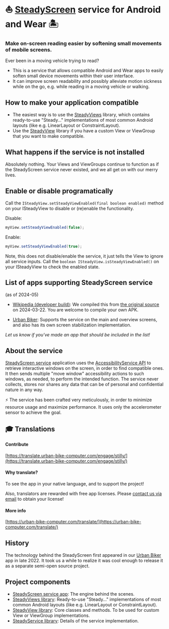 # ⛵ [SteadyScreen](https://play.google.com/store/apps/details?id=com.sublimis.steadyscreen) service for Android and Wear 🏝️

### Make on-screen reading easier by softening small movements of mobile screens.


Ever been in a moving vehicle trying to read?


- This is a service that allows compatible Android and Wear apps to easily soften small device movements within their user interface.
- It can improve screen readability and possibly alleviate motion sickness while on the go, e.g. while reading in a moving vehicle or walking.


## How to make your application compatible

- The easiest way is to use the [SteadyViews](https://github.com/Sublimis/SteadyViews) library, which contains ready-to-use "Steady…" implementations of most common Android layouts (like e.g. LinearLayout or ConstraintLayout).
- Use the [SteadyView](https://github.com/Sublimis/SteadyView) library if you have a custom View or ViewGroup that you want to make compatible.


## What happens if the service is not installed

Absolutely nothing. Your Views and ViewGroups continue to function as if the SteadyScreen service never existed, and we all get on with our merry lives.


## Enable or disable programatically

Call the `ISteadyView.setSteadyViewEnabled(final boolean enabled)` method on your ISteadyView to disable or (re)enable the functionality.

Disable:
```java
myView.setSteadyViewEnabled(false);
```

Enable:
```java
myView.setSteadyViewEnabled(true);
```

Note, this does not disable/enable the service, it just tells the View to ignore all service inputs.
Call the `boolean ISteadyView.isSteadyViewEnabled()` on your ISteadyView to check the enabled state.


## List of apps supporting SteadyScreen service

(as of 2024-05)

- [Wikipedia (developer build)](https://github.com/Sublimis/SteadyScreen/tree/main/wikipedia-android): We compiled this from [the original source](https://github.com/Sublimis/apps-android-wikipedia) on 2024-03-22. You are welcome to compile your own APK.

- [Urban Biker](https://urban-bike-computer.com/): Supports the service on the main and overview screens, and also has its own screen stabilization implementation.

*Let us know if you've made an app that should be included in the list!*


## About the service

[SteadyScreen service](https://play.google.com/store/apps/details?id=com.sublimis.steadyscreen) application uses the [AccessibilityService API](https://developer.android.com/reference/android/accessibilityservice/AccessibilityService) to retrieve interactive windows on the screen, in order to find compatible ones. It then sends multiple "move window" accessibility actions to such windows, as needed, to perform the intended function. The service never collects, stores nor shares any data that can be of personal and confidential nature in any way.

⚡ The service has been crafted very meticulously, in order to minimize resource usage and maximize performance. It uses only the accelerometer sensor to achieve the goal.


##  :mortar_board: Translations

#### Contribute

[https://translate.urban-bike-computer.com/engage/stilly/](https://translate.urban-bike-computer.com/engage/stilly/)


#### Why translate?

To see the app in your native language, and to support the project!

Also, translators are rewarded with free app licenses. Please [contact us via email](mailto:contact@urban-bike-computer.com?subject=Stilly_translation_license_request) to obtain your license!


#### More info

[https://urban-bike-computer.com/translate/](https://urban-bike-computer.com/translate/)



## History

The technology behind the SteadyScreen first appeared in our [Urban Biker](https://urban-bike-computer.com/) app in late 2022. It took us a while to realize it was cool enough to release it as a separate semi-open source project.


## Project components

- [SteadyScreen service app](https://play.google.com/store/apps/details?id=com.sublimis.steadyscreen): The engine behind the scenes.
- [SteadyViews library](https://github.com/Sublimis/SteadyViews): Ready-to-use "Steady…" implementations of most common Android layouts (like e.g. LinearLayout or ConstraintLayout).
- [SteadyView library](https://github.com/Sublimis/SteadyView): Core classes and methods. To be used for custom View or ViewGroup implementations.
- [SteadyService library](https://github.com/Sublimis/SteadyService): Details of the service implementation.
